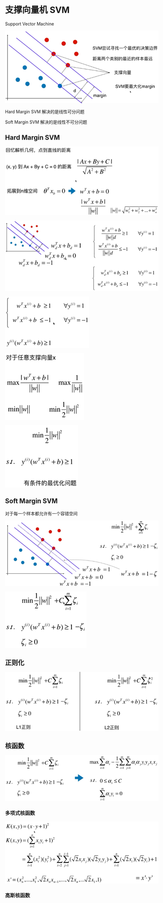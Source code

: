 # 支撑向量机 SVM

Support Vector Machine

![SVM](images/SVM.png)

Hard Margin SVM 解决的是线性可分问题

Soft Margin SVM 解决的是线性不可分问题

## Hard Margin SVM

![点到直线的距离](images/点到直线的距离.png)

![SVM1](images/SVM1.png)

![SVM2](images/SVM2.png)

![SVM3](images/SVM3.png)

![SVM4](images/SVM4.png)

## Soft Margin SVM

对于每一个样本都允许有一个容错空间

![SVM5](images/SVM5.png)

![SVM6](images/SVM6.png)

## 正则化

![正则化](images/正则化.png)

## 核函数

![核函数](images/核函数.png)

### 多项式核函数

![多项式核函数](images/多项式核函数.png)

### 高斯核函数

